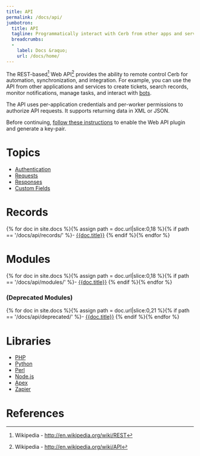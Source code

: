 ```yaml
---
title: API
permalink: /docs/api/
jumbotron:
  title: API
  tagline: Programmatically interact with Cerb from other apps and services
  breadcrumbs:
  -
    label: Docs &raquo;
    url: /docs/home/
---
```


The REST-based[^rest] Web API[^api] provides the ability to remote control Cerb for automation, synchronization, and integration. For example, you can use the API from other applications and services to create tickets, search records, monitor notifications, manage tasks, and interact with [bots](/docs/bots/).

The API uses per-application credentials and per-worker permissions to authorize API requests. It supports returning data in XML or JSON.

Before continuing, [follow these instructions](/guides/api/configure-plugin/) to enable the Web API plugin and generate a key-pair.

# Topics

- [Authentication](/docs/api/topics/authentication/)
- [Requests](/docs/api/topics/requests/)
- [Responses](/docs/api/topics/responses/)
- [Custom Fields](/docs/api/topics/custom-fields/)

# Records

{% for doc in site.docs %}{% assign path = doc.url|slice:0,18 %}{% if path == '/docs/api/records/' %}- [{{doc.title}}]({{doc.url}})
{% endif %}{% endfor %}

# Modules

{% for doc in site.docs %}{% assign path = doc.url|slice:0,18 %}{% if path == '/docs/api/modules/' %}- [{{doc.title}}]({{doc.url}})
{% endif %}{% endfor %}

### (Deprecated Modules)

{% for doc in site.docs %}{% assign path = doc.url|slice:0,21 %}{% if path == '/docs/api/deprecated/' %}- [{{doc.title}}]({{doc.url}})
{% endif %}{% endfor %}

# Libraries

- [PHP](/docs/api/libraries/php/)
- [Python](/docs/api/libraries/python/)
- [Perl](/docs/api/libraries/perl/)
- [Node.js](/docs/api/libraries/nodejs/)
- [Apex](/docs/api/libraries/apex/)
- [Zapier](/docs/api/libraries/zapier/)

# References

[^api]: Wikipedia - <http://en.wikipedia.org/wiki/API>
[^rest]: Wikipedia - <http://en.wikipedia.org/wiki/REST>